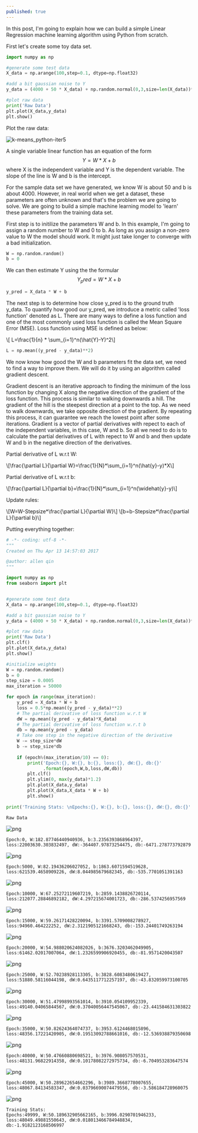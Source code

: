 ```yaml
---
published: true
---
```


In this post, I'm going to explain how we can build a simple Linear Regression machine learning algorithm using Python from scratch. 

First let's create some toy data set.
```python
import numpy as np

#generate some test data
X_data = np.arange(100,step=0.1, dtype=np.float32)

#add a bit gaussian noise to Y
y_data = (4000 + 50 * X_data) + np.random.normal(0,3,size=len(X_data))*100

#plot raw data
print('Raw Data')
plt.plot(X_data,y_data)
plt.show()
```

Plot the raw data:

![k-means_python-iter5]({{site.baseurl}}/images/lr/output_0_1.png)

A single variable linear function has an equation of the form $$ Y = W*X + b $$ where X is the independent variable and Y is the dependent variable. The slope of the line is W and b is the intercept.

For the sample data set we have generated, we know W is about 50 and b is about 4000. However, in real world when we get a dataset, these parameters are often unknown and that's the problem we are going to solve. We are going to build a simple machine learning model to 'learn' these parameters from the training data set. 

First step is to initilize the parameters W and b. In this example, I'm going to assign a random number to W and 0 to b. As long as you assign a non-zero value to W the model should work. It might just take longer to converge with a bad initialization.

```python
W = np.random.random()
b = 0
```

We can then estimate Y using the the formular $$ Y_pred = W*X + b $$

```python
y_pred = X_data * W + b
```

The next step is to determine how close y_pred is to the ground truth y_data. To quantify how good our y_pred, we introduce a metric called 'loss function' denoted as L. There are many ways to define a loss function and one of the most commonly used loss function is called the Mean Square Error (MSE). Loss function using MSE is defined as below:

\\[ L=\frac{1}{n} * \sum_{i=1}^n(\hat{Y}-Y)^2\\]


```python
L = np.mean((y_pred - y_data)**2)  
```

We now know how good the W and b parameters fit the data set, we need to find a way to improve them. We will do it by using an algorithm called gradient descent. 

Gradient descent is an iterative approach to finding the minimum of the loss function by changing X along the negative direction of the gradient of the loss function. This process is similar to walking downwards a hill. The gradient of the hill is the steepest direction at a point to the top. As we need to walk downwards, we take opposite direction of the gradient. By repeating this process, it can guarantee we reach the lowest point after some iterations. Gradient is a vector of partial derivatives with repect to each of the independent variables, in this case, W and b. So all we need to do is to calculate the partial derivatives of L with repect to W and b and then update W and b in the negative direction of the derivatives. 

Partial derivative of L w.r.t W: 

\\[\frac{\partial L}{\partial W}=\frac{1}{N}*\sum_{i=1}^n(\hat{y}-y)\*X\\]

Partial derivative of L w.r.t b: 

\\[\frac{\partial L}{\partial b}=\frac{1}{N}*\sum_{i=1}^n(\widehat{y}-y)\\]

Update rules:

\\[W=W-Stepsize\*\frac{\partial L}{\partial W}\\]
\\[b=b-Stepsize\*\frac{\partial L}{\partial b}\\]

Putting everything together:
```python
# -*- coding: utf-8 -*-
"""
Created on Thu Apr 13 14:57:03 2017

@author: allen qin
"""

import numpy as np
from seaborn import plt


#generate some test data
X_data = np.arange(100,step=0.1, dtype=np.float32)

#add a bit gaussian noise to Y
y_data = (4000 + 50 * X_data) + np.random.normal(0,3,size=len(X_data))*100

#plot raw data
print('Raw Data')
plt.clf()
plt.plot(X_data,y_data)
plt.show()

#initialize weights
W = np.random.random()
b = 0
step_size = 0.0005
max_iteration = 50000

for epoch in range(max_iteration):    
    y_pred = X_data * W + b
    loss = 0.5*np.mean((y_pred - y_data)**2)  
    # The partial derivative of loss function w.r.t W
    dW = np.mean((y_pred - y_data)*X_data)
    # The partial derivative of loss function w.r.t b
    db = np.mean(y_pred - y_data)   
    # Take one step in the negative direction of the derivative
    W -= step_size*dW
    b -= step_size*db    
    
    if (epoch%(max_iteration/10) == 0):
        print('Epoch:{}, W:{}, b:{}, loss:{}, dW:{}, db:{}'
              .format(epoch,W,b,loss,dW,db))
        plt.clf()
        plt.ylim(0, max(y_data)*1.2)
        plt.plot(X_data,y_data)
        plt.plot(X_data,X_data * W + b)
        plt.show()
        
print('Training Stats: \nEpochs:{}, W:{}, b:{}, loss:{}, dW:{}, db:{}'.format(epoch,W,b,loss,dW,db))
```

    Raw Data
    


![png]({{site.baseurl}}/images/lr/output_0_1.png)


    Epoch:0, W:182.87746440940936, b:3.2356393868964397, loss:22003630.303832497, dW:-364407.97873254475, db:-6471.278773792879
    


![png]({{site.baseurl}}/images/lr/output_0_3.png)


    Epoch:5000, W:82.19436206027052, b:1863.6071594519628, loss:621539.4658909226, dW:8.044985679682345, db:-535.7701051391163
    


![png]({{site.baseurl}}/images/lr/output_0_5.png)


    Epoch:10000, W:67.25272119607219, b:2859.1438826720114, loss:212077.28846892182, dW:4.297215674001723, db:-286.5374256957569
    


![png]({{site.baseurl}}/images/lr/output_0_7.png)


    Epoch:15000, W:59.26171428220094, b:3391.5709008278927, loss:94960.464222252, dW:2.3121905121668243, db:-153.24401749263194
    


![png]({{site.baseurl}}/images/lr/output_0_9.png)


    Epoch:20000, W:54.988020624082026, b:3676.3203462049905, loss:61462.02017007064, dW:1.2326599906920455, db:-81.9571420043507
    


![png]({{site.baseurl}}/images/lr/output_0_11.png)


    Epoch:25000, W:52.70238928113305, b:3828.6083480619427, loss:51880.58116044198, dW:0.6435117712257197, db:-43.832059973100705
    


![png]({{site.baseurl}}/images/lr/output_0_13.png)


    Epoch:30000, W:51.47998993561014, b:3910.054109952339, loss:49140.04065844567, dW:0.37040056447545067, db:-23.441584631303822
    


![png]({{site.baseurl}}/images/lr/output_0_15.png)


    Epoch:35000, W:50.82624364074737, b:3953.6124468015896, loss:48356.17221420905, dW:0.19513092788661016, db:-12.536938879350698
    


![png]({{site.baseurl}}/images/lr/output_0_17.png)


    Epoch:40000, W:50.47660880698521, b:3976.908057570531, loss:48131.96822914358, dW:0.10178082272975734, db:-6.704953283647574
    


![png]({{site.baseurl}}/images/lr/output_0_19.png)


    Epoch:45000, W:50.289622654662296, b:3989.3668778007655, loss:48067.84134583347, dW:0.03796690074479556, db:-3.586184728960075
    


![png]({{site.baseurl}}/images/lr/output_0_21.png)


    Training Stats: 
    Epochs:49999, W:50.189632905662165, b:3996.0290701946233, loss:48049.49881550643, dW:0.018013466784948834, db:-1.9182123168506997
    


```python

```
